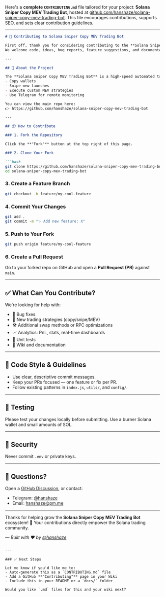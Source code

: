 Here's a **complete `CONTRIBUTING.md`** file tailored for your project:
**Solana Sniper Copy MEV Trading Bot**, hosted at [github.com/hanshaze/solana-sniper-copy-mev-trading-bot](https://github.com/hanshaze/solana-sniper-copy-mev-trading-bot).
This file encourages contributions, supports SEO, and sets clear contribution guidelines.

---

````markdown
# 🤝 Contributing to Solana Sniper Copy MEV Trading Bot

First off, thank you for considering contributing to the **Solana Sniper Copy MEV Trading Bot**!  
We welcome code, ideas, bug reports, feature suggestions, and documentation improvements.

---

## 🚀 About the Project

The **Solana Sniper Copy MEV Trading Bot** is a high-speed automated trading tool designed for Solana traders who want to:
- Copy wallets
- Snipe new launches
- Execute custom MEV strategies
- Use Telegram for remote monitoring

You can view the main repo here:  
👉 https://github.com/hanshaze/solana-sniper-copy-mev-trading-bot

---

## 📦 How to Contribute

### 1. Fork the Repository

Click the **"Fork"** button at the top right of this page.

### 2. Clone Your Fork

```bash
git clone https://github.com/hanshaze/solana-sniper-copy-mev-trading-bot.git
cd solana-sniper-copy-mev-trading-bot
````

### 3. Create a Feature Branch

```bash
git checkout -b feature/my-cool-feature
```

### 4. Commit Your Changes

```bash
git add .
git commit -m "✨ Add new feature: X"
```

### 5. Push to Your Fork

```bash
git push origin feature/my-cool-feature
```

### 6. Create a Pull Request

Go to your forked repo on GitHub and open a **Pull Request (PR)** against `main`.

---

## ✅ What Can You Contribute?

We're looking for help with:

* 🐛 Bug fixes
* 🧠 New trading strategies (copy/snipe/MEV)
* 🛠️ Additional swap methods or RPC optimizations
* 📈 Analytics: PnL, stats, real-time dashboards
* 🧪 Unit tests
* 📝 Wiki and documentation

---

## 📂 Code Style & Guidelines

* Use clear, descriptive commit messages.
* Keep your PRs focused — one feature or fix per PR.
* Follow existing patterns in `index.js`, `utils/`, and `config/`.

---

## 🧪 Testing

Please test your changes locally before submitting. Use a burner Solana wallet and small amounts of SOL.

---

## 🔐 Security

Never commit `.env` or private keys.

---

## 🙋 Questions?

Open a [GitHub Discussion](https://github.com/hanshaze/solana-sniper-copy-mev-trading-bot/discussions), or contact:

* Telegram: [@hanshaze](https://t.me/hanshaze)
* Email: [hanshaze@pm.me](mailto:hicrs423@gmail.com)

---

Thanks for helping grow the **Solana Sniper Copy MEV Trading Bot** ecosystem! 🚀
Your contributions directly empower the Solana trading community.

*— Built with ❤️ by [@hanshaze](https://github.com/hanshaze)*

```

---

### ✅ Next Steps

Let me know if you'd like me to:
- Auto-generate this as a `CONTRIBUTING.md` file
- Add a GitHub **"Contributing"** page in your Wiki
- Include this in your README or a `docs/` folder

Would you like `.md` files for this and your wiki next?
```
